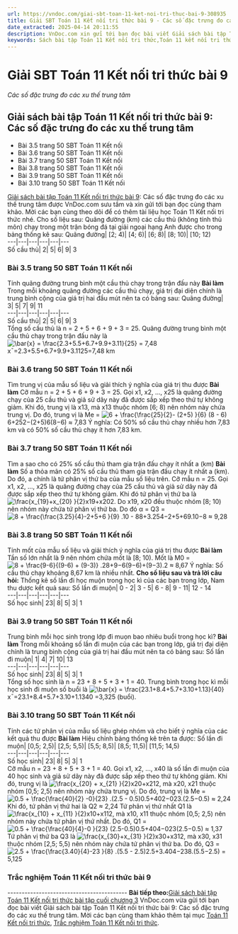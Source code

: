 ```yaml
---
url: https://vndoc.com/giai-sbt-toan-11-ket-noi-tri-thuc-bai-9-308935
title: Giải SBT Toán 11 Kết nối tri thức bài 9 - Các số đặc trưng đo các xu thế trung tâm - VnDoc.com
date_extracted: 2025-04-14 20:11:55
description: VnDoc.com xin gửi tới bạn đọc bài viết Giải sách bài tập Toán 11 Kết nối tri thức bài 9: Các số đặc trưng đo các xu thế trung tâm. Mời các bạn cùng tham khảo để có thêm tài liệu giải bài tập Toán 11 Kết nối tri thức nhé.
keywords: Sách bài tập Toán 11 Kết nối tri thức,Toán 11 kết nối tri thức,toán 11 kết nối,toán 11,sách bài tập toán 11,SBT toán 11,giải sách bài tập toán 11 kết nối tri thức,SBT toán 11 kết nối tri thức,giải SBT Toán 11,giải SBT toán 11 kết nối tri thức,giải sách bài tập toán 11,Giải sách bài tập Toán 11 Kết nối tri thức bài 9 Các số đặc trưng đo các xu thế trung tâm,Giải sách bài tập Toán 11 Kết nối tri thức bài 9,Các số đặc trưng đo các xu thế trung tâm,giải sbt toán 11 kết nối tri thức bài 9
---
```


# Giải SBT Toán 11 Kết nối tri thức bài 9
 _Các số đặc trưng đo các xu thế trung tâm_
## Giải sách bài tập Toán 11 Kết nối tri thức bài 9: Các số đặc trưng đo các xu thế trung tâm
  * Bài 3.5 trang 50 SBT Toán 11 Kết nối
  * Bài 3.6 trang 50 SBT Toán 11 Kết nối
  * Bài 3.7 trang 50 SBT Toán 11 Kết nối
  * Bài 3.8 trang 50 SBT Toán 11 Kết nối
  * Bài 3.9 trang 50 SBT Toán 11 Kết nối
  * Bài 3.10 trang 50 SBT Toán 11 Kết nối

[Giải sách bài tập Toán 11 Kết nối tri thức bài 9](<https://vndoc.com/giai-sbt-toan-11-ket-noi-tri-thuc-bai-9-308935>): Các số đặc trưng đo các xu thế trung tâm được VnDoc.com sưu tầm và xin gửi tới bạn đọc cùng tham khảo. Mời các bạn cùng theo dõi để có thêm tài liệu học Toán 11 Kết nối tri thức nhé.
Cho số liệu sau:
Quãng đường \(km\) các cầu thủ \(không tính thủ môn\) chạy trong một trận bóng đá tại giải ngoại hạng Anh được cho trong bảng thống kê sau:
Quãng đường| \[2; 4\)| \[4; 6\)| \[6; 8\)| \[8; 10\)| \[10; 12\)  
---|---|---|---|---|---  
Số cầu thủ| 2| 5| 6| 9| 3  
### Bài 3.5 trang 50 SBT Toán 11 Kết nối
Tính quãng đường trung bình một cầu thủ chạy trong trận đấu này
**Bài làm**
Trong mỗi khoảng quãng đường các cầu thủ chạy, giá trị đại diện chính là trung bình cộng của giá trị hai đầu mút nên ta có bảng sau:
Quãng đường| 3| 5| 7| 9| 11  
---|---|---|---|---|---  
Số cầu thủ| 2| 5| 6| 9| 3  
Tổng số cầu thủ là n = 2 + 5 + 6 + 9 + 3 = 25.
Quãng đường trung bình một cầu thủ chạy trong trận đấu này là
![\\bar{x} = \\frac{2.3+5.5+6.7+9.9+3.11}{25} = 7,48](https://i.vdoc.vn/data/image/blank.png)x¯=2.3+5.5+6.7+9.9+3.1125=7,48 km
### Bài 3.6 trang 50 SBT Toán 11 Kết nối
Tìm trung vị của mẫu số liệu và giải thích ý nghĩa của giá trị thu được
**Bài làm**
Cỡ mẫu n = 2 + 5 + 6 + 9 + 3 = 25.
Gọi x1, x2, ..., x25 là quãng đường chạy của 25 cầu thủ và giả sử dãy này đã được sắp xếp theo thứ tự không giảm. Khi đó, trung vị là x13, mà x13 thuộc nhóm \[6; 8\) nên nhóm này chứa trung vị. Do đó, trung vị là
Me = ![6 + \\frac{\\frac{25}{2}- \(2+5\) }{6} \(8 - 6\)](https://i.vdoc.vn/data/image/blank.png)6+252−\(2+5\)6\(8−6\) ≈ 7,83
Ý nghĩa: Có 50% số cầu thủ chạy nhiều hơn 7,83 km và có 50% số cầu thủ chạy ít hơn 7,83 km.
### Bài 3.7 trang 50 SBT Toán 11 Kết nối
Tìm a sao cho có 25% số cầu thủ tham gia trận đấu chạy ít nhất a \(km\)
**Bài làm**
Số a thỏa mãn có 25% số cầu thủ tham gia trận đấu chạy ít nhất a \(km\).
Do đó, a chính là tứ phân vị thứ ba của mẫu số liệu trên.
Cỡ mẫu n = 25.
Gọi x1, x2, ..., x25 là quãng đường chạy của 25 cầu thủ và giả sử dãy này đã được sắp xếp theo thứ tự không giảm. Khi đó tứ phân vị thứ ba là![\\frac{x_{19}+x_{20}  }{2}](https://i.vdoc.vn/data/image/blank.png)x19+x202. Do x19, x20 đều thuộc nhóm \[8; 10\) nên nhóm này chứa tứ phân vị thứ ba.
Do đó α = Q3 = ![8 + \\frac{\\frac{3.25}{4}-2+5+6 }{9}  .10 - 8](https://i.vdoc.vn/data/image/blank.png)8+3.254−2+5+69.10−8 ≈ 9,28
### Bài 3.8 trang 50 SBT Toán 11 Kết nối
Tính mốt của mẫu số liệu và giải thích ý nghĩa của giá trị thu được
**Bài làm**
Tần số lớn nhất là 9 nên nhóm chứa mốt là \[8; 10\).
Mốt là M0 = ![8 + \\frac{9-6}{\(9-6\) + \(9-3\)} .2](https://i.vdoc.vn/data/image/blank.png)8+9−6\(9−6\)+\(9−3\).2 ≈ 8,67
Ý nghĩa: Số cầu thủ chạy khoảng 8,67 km là nhiều nhất.
**Cho số liệu sau và trả lời câu hỏi:**
Thống kê số lần đi học muộn trong học kì của các bạn trong lớp, Nam thu dược kết quả sau:
Số lần đi muộn| 0 - 2| 3 - 5| 6 - 8| 9 - 11| 12 - 14  
---|---|---|---|---|---  
Số học sinh| 23| 8| 5| 3| 1  
### Bài 3.9 trang 50 SBT Toán 11 Kết nối
Trung bình mỗi học sinh trong lớp đi muọn bao nhiêu buổi trong học kì?
**Bài làm**
Trong mỗi khoảng số lần đi muộn của các bạn trong lớp, giá trị đại diện chính là trung bình cộng của giá trị hai đầu mút nên ta có bảng sau:
Số lần đi muộn| 1| 4| 7| 10| 13  
---|---|---|---|---|---  
Số học sinh| 23| 8| 5| 3| 1  
Tổng số học sinh là n = 23 + 8 + 5 + 3 + 1 = 40.
Trung bình trong học kì mỗi học sinh đi muộn số buổi là
![\\bar{x} = \\frac{23.1+8.4+5.7+3.10+1.13}{40}](https://i.vdoc.vn/data/image/blank.png)x¯=23.1+8.4+5.7+3.10+1.1340 =3,325 \(buổi\).
### Bài 3.10 trang 50 SBT Toán 11 Kết nối
Tính các tứ phân vị của mẫu số liệu ghép nhóm và cho biết ý nghĩa của các kết quả thu được
**Bài làm**
Hiệu chỉnh bảng thống kê trên ta được:
Số lần đi muộn| \[0,5; 2,5\)| \[2,5; 5,5\)| \[5,5; 8,5\)| \[8,5; 11,5\)| \[11,5; 14,5\)  
---|---|---|---|---|---  
Số học sinh| 23| 8| 5| 3| 1  
Cỡ mẫu n = 23 + 8 + 5 + 3 + 1 = 40.
Gọi x1, x2, ..., x40 là số lần đi muộn của 40 học sinh và giả sử dãy này đã được sắp xếp theo thứ tự không giảm. Khi đó, trung vị là ![\\frac{x_{20} + x_{21} }{2}](https://i.vdoc.vn/data/image/blank.png)x20+x212, mà x20, x21 thuộc nhóm \[0,5; 2,5\) nên nhóm này chứa trung vị. Do đó, trung vị là
Me  = ![0.5 + \\frac{\\frac{40}{2} -0}{23} .\(2.5 - 0.5\)](https://i.vdoc.vn/data/image/blank.png)0.5+402−023.\(2.5−0.5\) ≈ 2,24
Khi đó, tứ phân vị thứ hai là Q2 ≈ 2,24
Tứ phân vị thứ nhất Q1 là ![\\frac{x_{10} + x_{11} }{2}](https://i.vdoc.vn/data/image/blank.png)x10+x112, mà x10, x11 thuộc nhóm \[0,5; 2,5\) nên nhóm này chứa tứ phân vị thứ nhất.
Do đó, Q1 = ![0.5 + \\frac{\\frac{40}{4}-0 }{23} \(2.5-0.5\)](https://i.vdoc.vn/data/image/blank.png)0.5+404−023\(2.5−0.5\) ≈ 1,37
Tứ phân vị thứ ba Q3 là ![\\frac{x_{30}+x_{31}  }{2}](https://i.vdoc.vn/data/image/blank.png)x30+x312, mà x30, x31 thuộc nhóm \[2,5; 5,5\) nên nhóm này chứa tứ phân vị thứ ba.
Do đó, Q3 = ![2.5 + \\frac{\\frac{3.40}{4}-23 }{8} .\(5.5 - 2.5\)](https://i.vdoc.vn/data/image/blank.png)2.5+3.404−238.\(5.5−2.5\) = 5,125
### Trắc nghiệm Toán 11 Kết nối tri thức bài 9
\------------------------------------------
**Bài tiếp theo:**[Giải sách bài tập Toán 11 Kết nối tri thức bài tập cuối chương 3](<https://vndoc.com/giai-sbt-toan-11-ket-noi-tri-thuc-bai-tap-cuoi-chuong-3-308940>)
VnDoc.com vừa gửi tới bạn đọc bài viết Giải sách bài tập Toán 11 Kết nối tri thức bài 9: Các số đặc trưng đo các xu thế trung tâm. Mời các bạn cùng tham khảo thêm tại mục [Toán 11 Kết nối tri thức](<https://vndoc.com/toan-11-ket-noi-tri-thuc>), [Trắc nghiệm Toán 11 Kết nối tri thức](<https://vndoc.com/sach-bai-tap-toan-11-ket-noi-tri-thuc>).
